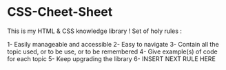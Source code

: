 # CSS-Cheet-Sheet
This is my HTML & CSS knowledge library ! 
Set of holy rules :

1- Easily manageable and accessible
2- Easy to navigate
3- Contain all the topic used, or to be use, or to be remembered
4- Give example(s) of code for each topic
5- Keep upgrading the library
6- INSERT NEXT RULE HERE
